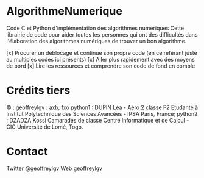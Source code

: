 # AlgorithmeNumerique
Code C et Python d'implémentation des algorithmes numériques
Cette librairie de code pour aider toutes les personnes qui ont des difficultés dans l'élaboration des
algorithmes numériques de trouver un bon algorithme.

[x] Procurer un déblocage et continue son propre code (en ce référant juste au multiples codes ici présents)
[x] Aller plus rapidement avec des moyens de bord
[x] Lire les ressources et comprendre son code de fond en comble

# Crédits tiers
&copy; : geoffreylgv : axb, fxo
        python1 : DUPIN Léa - Aéro 2 classe F2 Etudante à Institut Polytechnique des Sciences Avancées - IPSA Paris, France;
        python2 : DZADZA Kossi Camarades de classe Centre Informatique et de Calcul - CIC Université de Lomé, Togo.


# Contact
Twitter [@geoffreylgv](https://twitter.com/geoffreylgv)
Web     [geoffreylgv](https://geoffreylogovi.herokuapp.com)